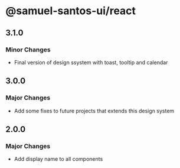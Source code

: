 # @samuel-santos-ui/react

## 3.1.0

### Minor Changes

- Final version of design ssystem with toast, tooltip and calendar

## 3.0.0

### Major Changes

- Add some fixes to future projects that extends this design system

## 2.0.0

### Major Changes

- Add display name to all components
